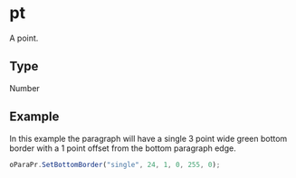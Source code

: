 # pt

A point.

## Type

Number

## Example

In this example the paragraph will have a single 3 point wide green bottom border with a 1 point offset from the bottom paragraph edge.

```javascript
oParaPr.SetBottomBorder("single", 24, 1, 0, 255, 0);
```